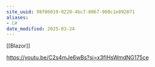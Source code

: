 ```yaml
---
site_uuid: 98f06019-0228-4bc7-8067-908c1e892071
aliases:
- C#
date_modified: 2025-03-24
---
```



[[Blazor]]

https://youtu.be/C2s4mJe6wBs?si=x3fIHsWmdNG175ce
